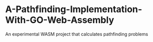 # A-Pathfinding-Implementation-With-GO-Web-Assembly
An experimental WASM project that calculates pathfinding problems

